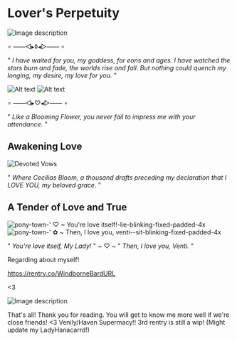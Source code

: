 # Lover's Perpetuity

![Image description](https://i.pinimg.com/originals/c8/ba/c5/c8bac54c9a235302eb084c6671b69770.gif)

∘ ——◅▸◊◂▻—— ∘

" *I have waited for you, my goddess, for eons and ages.*
*I have watched the stars burn and fade, the worlds rise and fall.*
*But nothing could quench my longing, my desire, my love for you.* " 

![Alt text](https://c10.patreonusercontent.com/4/patreon-media/p/post/98400124/d7fb6d6c43df4a6aa9148eff17697818/eyJ3Ijo2MjB9/1.gif?token-time=1709078400&token-hash=A4zBQbYgj9l7vPFSS8EbPLHMZUaC2GeGyKrFC9EGvfI%3D) ![Alt text](https://c10.patreonusercontent.com/4/patreon-media/p/post/98400124/64fd4deafee34b17a51c76bdba5aa0e9/eyJ3Ijo2MjB9/1.gif?token-time=1709078400&token-hash=fjZrp6Z1SDu0XEFZFtgB0HvDwebzlREIRh6kCCsIRRc%3D)

∘ ——◅▸♡◂▻—— ∘


" *Like a Blooming Flower, you never fail to impress me with your attendance.* "


## Awakening Love

![Devoted Vows](https://c10.patreonusercontent.com/4/patreon-media/p/post/93612181/d24ea7bfbc1c4a5ea3298420fc1117ca/eyJ3Ijo2MjB9/1.png?token-time=1709510400&token-hash=iqnl_34XoJDiYfCM9ZZvrQd39SAr4IXtTqKaq7eIcGA%3D)

" *Where Cecilias Bloom, a thousand drafts preceding my declaration that I LOVE YOU, my beloved grace.* "


## A Tender of Love and True

![pony-town-' ♡ ~ You're love itself!-lie-blinking-fixed-padded-4x](https://github.com/UndyingDevotion/UndyingDevotion/assets/153145826/b679d299-0968-481a-9b13-54e262cfafe3) ![pony-town-' ✿ ~ Then, I love you, venti--sit-blinking-fixed-padded-4x](https://github.com/UndyingDevotion/UndyingDevotion/assets/153145826/521b2c11-4f2f-4a2c-9021-9aaff2e9b46b)

" *You're love itself, My Lady!* " ~ ♡ ~ " *Then, I love you, Venti.* "

Regarding about myself!

https://rentry.co/WindborneBardURL

<3



![Image description](https://i.pinimg.com/originals/30/8a/1d/308a1d57a575a65816cce8380d0224e8.gif)


That's all! Thank you for reading. You will get to know me more well if we're close friends! <3
Venily/Haven Supermacy!!
3rd rentry is  still a wip!
(Might update my LadyHanacarrd!)

